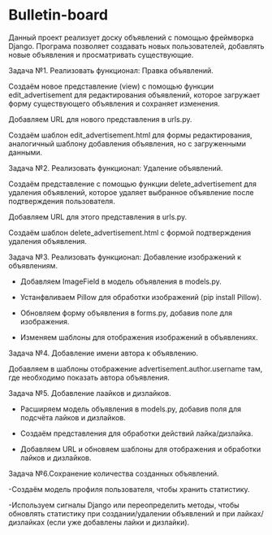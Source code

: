 # Bulletin-board
Данный проект реализует доску объявлений с помощью фреймворка Django.
Програма позволяет создавать новых пользователей, добавлять новые объявления и просматривать существующие.

Задача №1. Реализовать функционал: Правка объявлений.

Создаём новое представление (view) с помощью функции edit_advertisement для редактирования объявлений, которое загружает форму существующего объявления и сохраняет изменения.

Добавляем URL для нового представления в urls.py.

Создаём шаблон edit_advertisement.html для формы редактирования, аналогичный шаблону добавления объявления, но с загруженными данными.

Задача №2. Реализовать функционал: Удаление объявлений.

Создаём представление с помощью функции delete_advertisement для удаления объявлений, которое удаляет выбранное объявление после подтверждения пользователя.

Добавляем URL для этого представления в urls.py.

Создаём шаблон delete_advertisement.html с формой подтверждения удаления объявления.

Задача №3. Реализовать функционал: Добавление изображений к объявлениям.

- Добавляем ImageField в модель объявления в models.py.
  
- Устанфвливаем Pillow для обработки изображений (pip install Pillow).
  
- Обновляем форму объявления в forms.py, добавив поле для изображения.
  
- Изменяем шаблоны для отображения изображений в объявлениях.

Задача №4. Добавление имени автора к объявлению.

Добавляем в шаблоны отображение advertisement.author.username там, где необходимо показать автора объявления.

Задача №5. Добавление лаайков и дизлайков.

- Расширяем модель объявления в models.py, добавив поля для подсчёта лайков и дизлайков.

- Создаём представления для обработки действий лайка/дизлайка.

- Добавляем URL и обновяем шаблоны для отображения и обработки лайков и дизлайков.

Задача №6.Сохранение количества созданных объявлений.

-Создаём модель профиля пользователя, чтобы хранить статистику.

-Используем сигналы Django или переопределить методы, чтобы обновлять статистику при создании/удалении объявлений и при лайках/дизлайках (если уже добавлены лайки и дизлайки).



